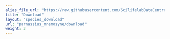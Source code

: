 ```yaml
---
alias_file_url: "https://raw.githubusercontent.com/ScilifelabDataCentre/swedgene/main/scripts/data_stewardship/alias_files_temp_storage/CAVLGL01.fna.alias"
title: "Download"
layout: "species_download"
url: "parnassius_mnemosyne/download"
weight: 3
---
```

